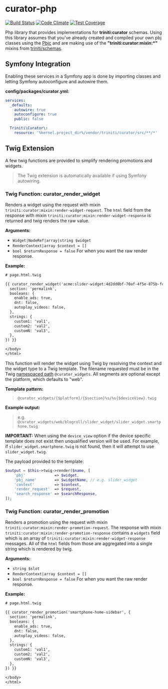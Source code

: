 curator-php
=============

[![Build Status](https://api.travis-ci.org/triniti/curator-php.svg)](https://travis-ci.org/triniti/curator-php)
[![Code Climate](https://codeclimate.com/github/triniti/curator-php/badges/gpa.svg)](https://codeclimate.com/github/triniti/curator-php)
[![Test Coverage](https://codeclimate.com/github/triniti/curator-php/badges/coverage.svg)](https://codeclimate.com/github/triniti/curator-php/coverage)

Php library that provides implementations for __triniti:curator__ schemas. Using this library assumes that you've already created and compiled your own pbj classes using the [Pbjc](https://github.com/gdbots/pbjc-php) and are making use of the __"triniti:curator:mixin:*"__ mixins from [triniti/schemas](https://github.com/triniti/schemas).


## Symfony Integration
Enabling these services in a Symfony app is done by importing classes and letting Symfony autoconfigure and autowire them.

__config/packages/curator.yml:__

```yaml
services:
  _defaults:
    autowire: true
    autoconfigure: true
    public: false

  Triniti\Curator\:
    resource: '%kernel.project_dir%/vendor/triniti/curator/src/**/*'

```


## Twig Extension
A few twig functions are provided to simplify rendering promotions and widgets.

> The Twig extension is automatically available if using Symfony autowiring.

### Twig Function: curator_render_widget
Renders a widget using the request with mixin `triniti:curator:mixin:render-widget-request`. The `html` field from the response with mixin `triniti:curator:mixin:render-widget-response` is returned and twig renders the raw value.

__Arguments:__

+ `Widget|NodeRef|array|string $widget`
+ `RenderContext|array $context = []`
+ `bool $returnResponse = false` For when you want the raw render response.

__Example:__

```txt
# page.html.twig

{{ curator_render_widget('acme:slider-widget:4d2dd0bf-70af-4f5e-875b-fcd7db73fb78', {
  section: 'permalink',
  booleans: {
    enable_ads: true,
    dnt: false,
    autoplay_videos: false,
  },
  strings: {
    custom1: 'val1',
    custom2: 'val2',
    customN: 'val3',
  },
}) }}

</body>
</html>
```

This function will render the widget using Twig by resolving the context and the widget type to a Twig template.  The filename requested must be in the Twig [namespaced path](http://symfony.com/doc/current/templating/namespaced_paths.html) `@curator_widgets`.  All segments are optional except the platform, which defaults to "web".

__Template pattern:__
> `@curator_widgets/{$platform}/{$section}%s/%s{$deviceView}.twig`

__Example output:__
> e.g. `@curator_widgets/web/blogroll/slider_widget/slider_widget.smartphone.twig`

__IMPORTANT:__ When using the `device_view` option if the device specific template does not exist then unqualified version will be used.  For example, if `slider_widget.smartphone.twig` is not found, then it will attempt to use `slider_widget.twig`.

The payload provided to the template:

```php
$output = $this->twig->render($name, [
    'pbj'             => $widget,
    'pbj_name'        => $widgetName, // e.g. slider_widget
    'context'         => $context,
    'render_request'  => $request,
    'search_response' => $searchResponse,
]);
```

### Twig Function: curator_render_promotion
Renders a promotion using the request with mixin `triniti:curator:mixin:render-promotion-request`. The response with mixin `triniti:curator:mixin:render-promotion-response` contains a `widgets` field which is an array of `triniti:curator:mixin:render-widget-response` messages.  All of the `html` fields from those are aggregated into a single string which is rendered by twig.

__Arguments:__

+ `string $slot`
+ `RenderContext|array $context = []`
+ `bool $returnResponse = false` For when you want the raw render response.


__Example:__

```txt
# page.html.twig

{{ curator_render_promotion('smartphone-home-sidebar', {
  section: 'permalink',
  booleans: {
    enable_ads: true,
    dnt: false,
    autoplay_videos: false,
  },
  strings: {
    custom1: 'val1',
    custom2: 'val2',
    customN: 'val3',
  },
}) }}

</body>
</html>
```
